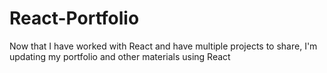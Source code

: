 # React-Portfolio
Now that I have worked with React and have multiple projects to share, I'm updating my portfolio and other materials using React 
